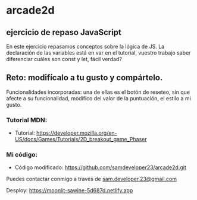 # arcade2d

## ejercicio de repaso JavaScript

En este ejercicio repasamos conceptos sobre la lógica de JS.
La declaración de las variables está en var en el tutorial, vuestro trabajo saber diferenciar cuáles son const y let, fácil verdad?

## Reto: modifícalo a tu gusto y compártelo.

Funcionalidades incorporadas: una de ellas es el botón de reseteo, sin que afecte a su funcionalidad, modifico del valor de la puntuación, el estilo a mi gusto.

### Tutorial MDN:
- Tutorial: https://developer.mozilla.org/en-US/docs/Games/Tutorials/2D_breakout_game_Phaser

### Mi código:
- Código modificado: https://github.com/samdeveloper23/arcade2d.git 

Puedes contactar conmigo a través de sam.developer.23@gmail.com

Desploy: https://moonlit-sawine-5d687d.netlify.app
